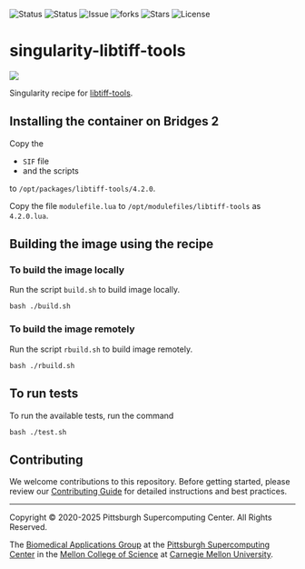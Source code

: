 ![Status](https://github.com/pscedu/singularity-libtiff-tools/actions/workflows/main.yml/badge.svg)
![Status](https://github.com/pscedu/singularity-libtiff-tools/actions/workflows/pretty.yml/badge.svg)
![Issue](https://img.shields.io/github/issues/pscedu/singularity-libtiff-tools)
![forks](https://img.shields.io/github/forks/pscedu/singularity-libtiff-tools)
![Stars](https://img.shields.io/github/stars/pscedu/singularity-libtiff-tools)
![License](https://img.shields.io/github/license/pscedu/singularity-libtiff-tools)

# singularity-libtiff-tools
<img src="http://www.libtiff.org/images/quad.jpg" />

Singularity recipe for [libtiff-tools](http://www.libtiff.org/tools.html).

## Installing the container on Bridges 2
Copy the

* `SIF` file
* and the scripts

to `/opt/packages/libtiff-tools/4.2.0`.

Copy the file `modulefile.lua` to `/opt/modulefiles/libtiff-tools` as `4.2.0.lua`.

## Building the image using the recipe
### To build the image locally
Run the script `build.sh` to build image locally.

```
bash ./build.sh
```

### To build the image remotely
Run the script `rbuild.sh` to build image remotely.

```
bash ./rbuild.sh
```

## To run tests
To run the available tests, run the command

```
bash ./test.sh
```
## Contributing
We welcome contributions to this repository. Before getting started, please review our [Contributing Guide](https://raw.githubusercontent.com/pscedu/singularity-report/refs/heads/main/CONTRIBUTING.md) for detailed instructions and best practices.

---
Copyright © 2020-2025 Pittsburgh Supercomputing Center. All Rights Reserved.

The [Biomedical Applications Group](https://www.psc.edu/biomedical-applications/) at the [Pittsburgh Supercomputing
Center](http://www.psc.edu) in the [Mellon College of Science](https://www.cmu.edu/tigers/) at [Carnegie Mellon University](http://www.cmu.edu).
